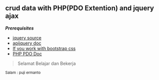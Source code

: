 ## crud data with PHP(PDO Extention) and jquery ajax

***Prerequisites***  
<ul>
  <li><a href="https://code.jquery.com/">jquery source</a></li>
  <li><a href="https://api.jquery.com/">apijquery doc</a></li>  
  <li><a href="https://www.w3schools.com/bootstrap4/bootstrap_get_started.asp">If you work with bootstrap css</a></li>
  <li><a href="https://www.php.net/manual/en/book.pdo.php">PHP PDO Doc</a></li>
</ul>

<blockquote>Selamat Belajar dan Bekerja</blockquote>
<small>Salam : puji ermanto</small>
